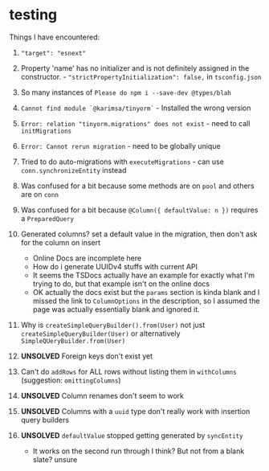# testing

Things I have encountered:

1. `"target": "esnext"`
2. Property 'name' has no initializer and is not definitely assigned in the
   constructor. - `"strictPropertyInitialization": false,` in `tsconfig.json`
3. So many instances of `Please do npm i --save-dev @types/blah`
4. `` Cannot find module `@karimsa/tinyorm` `` - Installed the wrong version
5. `Error: relation "tinyorm.migrations" does not exist` - need to call `initMigrations`
6. `Error: Cannot rerun migration` - need to be globally unique
7. Tried to do auto-migrations with `executeMigrations` - can use
   `conn.synchronizeEntity` instead
8. Was confused for a bit because some methods are on `pool` and others are on `conn`
9. Was confused for a bit because `@Column({ defaultValue: n })` requires a `PreparedQuery`
10. Generated columns? set a default value in the migration, then don't ask
    for the column on insert

    - Online Docs are incomplete here
    - How do i generate UUIDv4 stuffs with current API
    - It seems the TSDocs actually have an example for exactly
      what I'm trying to do, but that example isn't on the online docs
    - OK actually the docs exist but the `params` section is kinda blank
      and I missed the link to `ColumnOptions` in the description, so I
      assumed the page was actually essentially blank and ignored it.

11. Why is `createSimpleQueryBuilder().from(User)` not just
    `createSimpleQueryBuilder(User)` or alternatively `SimpleQUeryBuilder.from(User)`
12. **UNSOLVED** Foreign keys don't exist yet
13. Can't do `addRows` for ALL rows without listing them in `withColumns` (suggestion: `omittingColumns`)
14. **UNSOLVED** Column renames don't seem to work
15. **UNSOLVED** Columns with a `uuid` type don't really work with insertion query builders
16. **UNSOLVED** `defaultValue` stopped getting generated by `syncEntity`
    - It works on the second run through I think? But not from a blank slate? unsure
